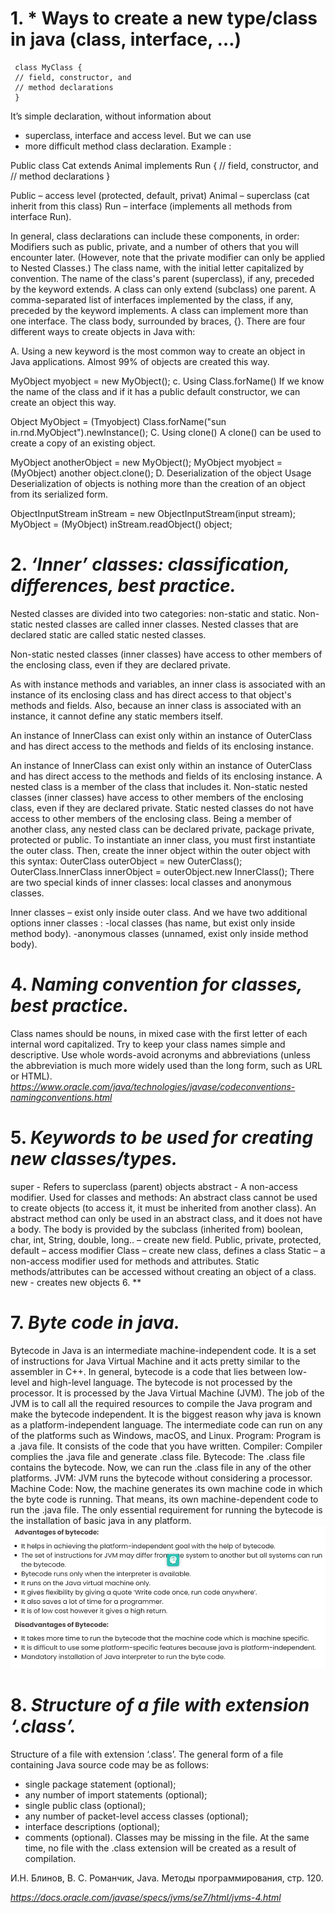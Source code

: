 # 1. * Ways to create a new type/class in java (class, interface, …)
     class MyClass {
     // field, constructor, and
     // method declarations
     }
 It’s simple declaration, without information about 
* superclass, interface and access level. But we can use 
* more difficult method class declaration. Example :

Public class Cat extends Animal implements Run {
// field, constructor, and
// method declarations
}

Public – access level (protected, default, privat)
Animal – superclass (cat inherit from this class)
Run – interface (implements all methods from interface Run).

In general, class declarations can include these components, in order:
Modifiers such as public, private, and a number of others that you will 
encounter later. (However, note that the private modifier can only be applied
to Nested Classes.)
The class name, with the initial letter capitalized by convention.
The name of the class's parent (superclass), if any, preceded by the keyword 
extends. A class can only extend (subclass) one parent.
A comma-separated list of interfaces implemented by the class, if any, preceded 
by the keyword implements. A class can implement more than one interface.
The class body, surrounded by braces, {}.
There are four different ways to create objects in Java with:

A. Using a new keyword is the most common way to create an object in Java applications. Almost 99% of objects are created this way.

MyObject myobject = new MyObject();
c. Using Class.forName()
If we know the name of the class and if it has a public default constructor, we can create an object this way.

Object MyObject = (Tmyobject) Class.forName("sun in.rnd.MyObject").newInstance();
C. Using clone()
A clone() can be used to create a copy of an existing object.

MyObject anotherObject = new MyObject();
MyObject myobject = (MyObject) another object.clone();
D. Deserialization of the object Usage
Deserialization of objects is nothing more than the creation of an object from its serialized form.

ObjectInputStream inStream = new ObjectInputStream(input stream);
MyObject = (MyObject) inStream.readObject() object;

#  2. *‘Inner’ classes: classification, differences, best practice.*
   Nested classes are divided into two categories: non-static and static. Non-static nested classes are called inner classes. Nested classes that are declared static are called static nested classes.

Non-static nested classes (inner classes) have access to other members of the enclosing class, even if they are declared private.

As with instance methods and variables, an inner class is associated with an instance of its enclosing class and has direct access to that object's methods and fields. Also, because an inner class is associated with an instance, it cannot define any static members itself.

An instance of InnerClass can exist only within an instance of OuterClass and has direct access to the methods and fields of its enclosing instance.

An instance of InnerClass can exist only within an instance of OuterClass and has direct access to the methods and fields of its enclosing instance.
A nested class is a member of the class that includes it. Non-static nested classes (inner classes) have access to other members of the enclosing class,
even if they are declared private. Static nested classes do not have access to other members of the enclosing class. Being a member of another class, any nested class can be declared private, package private, protected or public.
To instantiate an inner class, you must first instantiate the outer class. Then, create the inner object within the outer object with this syntax:
OuterClass outerObject = new OuterClass();
OuterClass.InnerClass innerObject = outerObject.new InnerClass();
There are two special kinds of inner classes: local classes and anonymous classes.

Inner classes – exist only inside outer class. And we have  two additional options inner classes :
-local classes (has name, but exist only inside method body).
-anonymous classes (unnamed, exist only inside method body).

#  4. *Naming convention for classes, best practice.*
Class names should be nouns, in mixed case with the first letter of each 
internal word capitalized. Try to keep your class names simple and descriptive.
Use whole words-avoid acronyms and abbreviations (unless the abbreviation is 
much more widely used than the long form, such as URL or HTML).
*https://www.oracle.com/java/technologies/javase/codeconventions-namingconventions.html*

# 5. *Keywords to be used for creating new classes/types.*
   super - Refers to superclass (parent) objects
   abstract - A non-access modifier. Used for classes and methods: An abstract class cannot be used to create objects (to access it, it must be inherited from another class). An abstract method can only be used in an abstract class, and it does not have a body. The body is provided by the subclass (inherited from)
   boolean, char, int, String, double, long.. – create new field.
   Public, private, protected, default – access modifier
   Class – create new class, defines a class
   Static – a non-access modifier used for methods and attributes. Static methods/attributes can be accessed without creating an object of a class.
   new - creates new objects
6. **
#  7. *Byte code in java.*
   Bytecode in Java is an intermediate machine-independent code. It is a set of 
   instructions for Java Virtual Machine and it acts pretty similar to the assembler in C++. In general, bytecode is a code that lies between low-level and high-level language. The bytecode is not processed by the processor. It is processed by the Java Virtual Machine (JVM). The job of the JVM is to call all the required resources to compile the Java program and make the bytecode independent. It is the biggest reason why java is known as a platform-independent language. The intermediate code can run on any of the platforms such as Windows, macOS, and Linux.
   Program: Program is a .java file. It consists of the code that you have written.
   Compiler: Compiler complies the .java file and generate .class file.
   Bytecode: The .class file contains the bytecode. Now, we can run the .class file in any of the other platforms.
   JVM: JVM runs the bytecode without considering a processor.
   Machine Code: Now, the machine generates its own machine code in which the byte code is running. That means, its own machine-dependent code to run the .java file.
   The only essential requirement for running the bytecode is the installation of basic java in any platform.
 ![img.png](img.png)
# 8. *Structure of a file with extension ‘.class’.*
   Structure of a file with extension ‘.class’.
   The general form of a file containing Java source code may be as follows:
- single package statement (optional);
- any number of import statements (optional);
- single public class (optional);
- any number of packet-level access classes (optional);
- interface descriptions (optional);
- comments (optional).
  Classes may be missing in the file. At the same time, no file with the .class extension will be created as a result of compilation.

И.Н. Блинов, В. С. Романчик, Java. Методы программирования, стр. 120.

*https://docs.oracle.com/javase/specs/jvms/se7/html/jvms-4.html*





